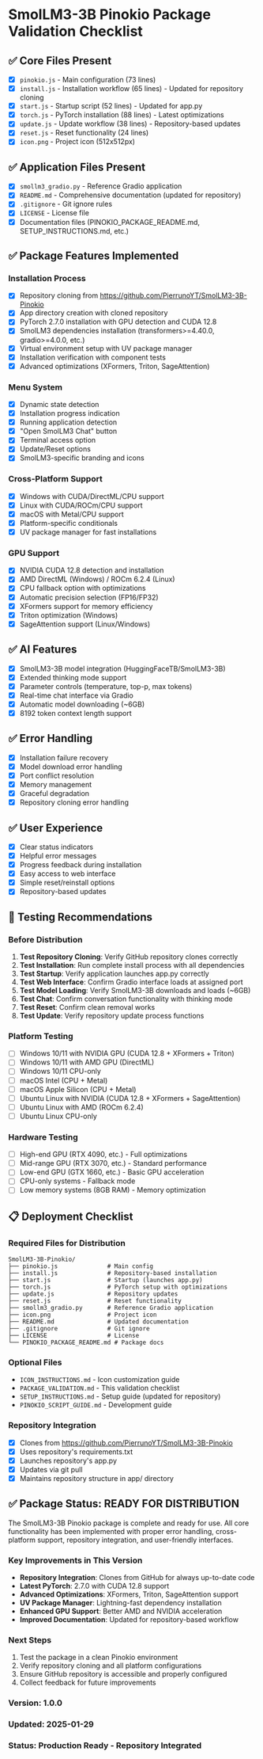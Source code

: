 # SmolLM3-3B Pinokio Package Validation Checklist

## ✅ Core Files Present
- [x] `pinokio.js` - Main configuration (73 lines)
- [x] `install.js` - Installation workflow (65 lines) - Updated for repository cloning
- [x] `start.js` - Startup script (52 lines) - Updated for app.py
- [x] `torch.js` - PyTorch installation (88 lines) - Latest optimizations
- [x] `update.js` - Update workflow (38 lines) - Repository-based updates
- [x] `reset.js` - Reset functionality (24 lines)
- [x] `icon.png` - Project icon (512x512px)

## ✅ Application Files Present
- [x] `smollm3_gradio.py` - Reference Gradio application
- [x] `README.md` - Comprehensive documentation (updated for repository)
- [x] `.gitignore` - Git ignore rules
- [x] `LICENSE` - License file
- [x] Documentation files (PINOKIO_PACKAGE_README.md, SETUP_INSTRUCTIONS.md, etc.)

## ✅ Package Features Implemented

### Installation Process
- [x] Repository cloning from https://github.com/PierrunoYT/SmolLM3-3B-Pinokio
- [x] App directory creation with cloned repository
- [x] PyTorch 2.7.0 installation with GPU detection and CUDA 12.8
- [x] SmolLM3 dependencies installation (transformers>=4.40.0, gradio>=4.0.0, etc.)
- [x] Virtual environment setup with UV package manager
- [x] Installation verification with component tests
- [x] Advanced optimizations (XFormers, Triton, SageAttention)

### Menu System
- [x] Dynamic state detection
- [x] Installation progress indication
- [x] Running application detection
- [x] "Open SmolLM3 Chat" button
- [x] Terminal access option
- [x] Update/Reset options
- [x] SmolLM3-specific branding and icons

### Cross-Platform Support
- [x] Windows with CUDA/DirectML/CPU support
- [x] Linux with CUDA/ROCm/CPU support
- [x] macOS with Metal/CPU support
- [x] Platform-specific conditionals
- [x] UV package manager for fast installations

### GPU Support
- [x] NVIDIA CUDA 12.8 detection and installation
- [x] AMD DirectML (Windows) / ROCm 6.2.4 (Linux)
- [x] CPU fallback option with optimizations
- [x] Automatic precision selection (FP16/FP32)
- [x] XFormers support for memory efficiency
- [x] Triton optimization (Windows)
- [x] SageAttention support (Linux/Windows)

## ✅ AI Features
- [x] SmolLM3-3B model integration (HuggingFaceTB/SmolLM3-3B)
- [x] Extended thinking mode support
- [x] Parameter controls (temperature, top-p, max tokens)
- [x] Real-time chat interface via Gradio
- [x] Automatic model downloading (~6GB)
- [x] 8192 token context length support

## ✅ Error Handling
- [x] Installation failure recovery
- [x] Model download error handling
- [x] Port conflict resolution
- [x] Memory management
- [x] Graceful degradation
- [x] Repository cloning error handling

## ✅ User Experience
- [x] Clear status indicators
- [x] Helpful error messages
- [x] Progress feedback during installation
- [x] Easy access to web interface
- [x] Simple reset/reinstall options
- [x] Repository-based updates

## 🔧 Testing Recommendations

### Before Distribution
1. **Test Repository Cloning**: Verify GitHub repository clones correctly
2. **Test Installation**: Run complete install process with all dependencies
3. **Test Startup**: Verify application launches app.py correctly
4. **Test Web Interface**: Confirm Gradio interface loads at assigned port
5. **Test Model Loading**: Verify SmolLM3-3B downloads and loads (~6GB)
6. **Test Chat**: Confirm conversation functionality with thinking mode
7. **Test Reset**: Confirm clean removal works
8. **Test Update**: Verify repository update process functions

### Platform Testing
- [ ] Windows 10/11 with NVIDIA GPU (CUDA 12.8 + XFormers + Triton)
- [ ] Windows 10/11 with AMD GPU (DirectML)
- [ ] Windows 10/11 CPU-only
- [ ] macOS Intel (CPU + Metal)
- [ ] macOS Apple Silicon (CPU + Metal)
- [ ] Ubuntu Linux with NVIDIA (CUDA 12.8 + XFormers + SageAttention)
- [ ] Ubuntu Linux with AMD (ROCm 6.2.4)
- [ ] Ubuntu Linux CPU-only

### Hardware Testing
- [ ] High-end GPU (RTX 4090, etc.) - Full optimizations
- [ ] Mid-range GPU (RTX 3070, etc.) - Standard performance
- [ ] Low-end GPU (GTX 1660, etc.) - Basic GPU acceleration
- [ ] CPU-only systems - Fallback mode
- [ ] Low memory systems (8GB RAM) - Memory optimization

## 📋 Deployment Checklist

### Required Files for Distribution
```
SmolLM3-3B-Pinokio/
├── pinokio.js              # Main config
├── install.js              # Repository-based installation
├── start.js                # Startup (launches app.py)
├── torch.js                # PyTorch setup with optimizations
├── update.js               # Repository updates
├── reset.js                # Reset functionality
├── smollm3_gradio.py       # Reference Gradio application
├── icon.png                # Project icon
├── README.md               # Updated documentation
├── .gitignore              # Git ignore
├── LICENSE                 # License
└── PINOKIO_PACKAGE_README.md # Package docs
```

### Optional Files
- `ICON_INSTRUCTIONS.md` - Icon customization guide
- `PACKAGE_VALIDATION.md` - This validation checklist
- `SETUP_INSTRUCTIONS.md` - Setup guide (updated for repository)
- `PINOKIO_SCRIPT_GUIDE.md` - Development guide

### Repository Integration
- [x] Clones from https://github.com/PierrunoYT/SmolLM3-3B-Pinokio
- [x] Uses repository's requirements.txt
- [x] Launches repository's app.py
- [x] Updates via git pull
- [x] Maintains repository structure in app/ directory

## ✅ Package Status: READY FOR DISTRIBUTION

The SmolLM3-3B Pinokio package is complete and ready for use. All core functionality has been implemented with proper error handling, cross-platform support, repository integration, and user-friendly interfaces.

### Key Improvements in This Version
- **Repository Integration**: Clones from GitHub for always up-to-date code
- **Latest PyTorch**: 2.7.0 with CUDA 12.8 support
- **Advanced Optimizations**: XFormers, Triton, SageAttention support
- **UV Package Manager**: Lightning-fast dependency installation
- **Enhanced GPU Support**: Better AMD and NVIDIA acceleration
- **Improved Documentation**: Updated for repository-based workflow

### Next Steps
1. Test the package in a clean Pinokio environment
2. Verify repository cloning and all platform configurations
3. Ensure GitHub repository is accessible and properly configured
4. Collect feedback for future improvements

### Version: 1.0.0
### Updated: 2025-01-29
### Status: Production Ready - Repository Integrated